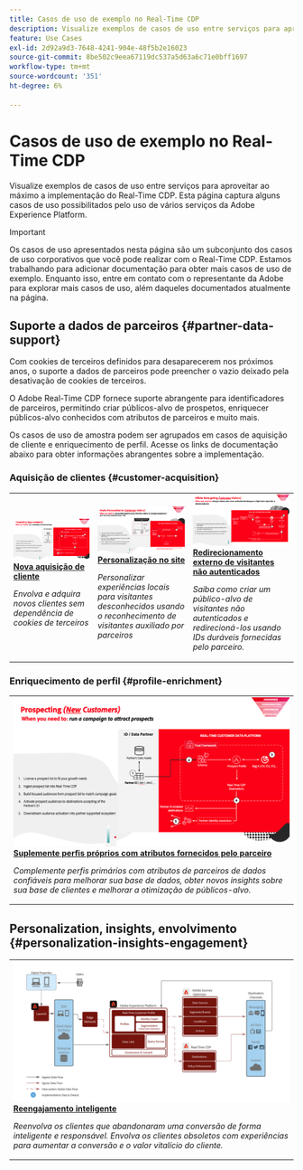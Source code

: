 ```yaml
---
title: Casos de uso de exemplo no Real-Time CDP
description: Visualize exemplos de casos de uso entre serviços para aproveitar ao máximo a implementação do Real-Time CDP.
feature: Use Cases
exl-id: 2d92a9d3-7648-4241-904e-48f5b2e16023
source-git-commit: 8be502c9eea67119dc537a5d63a6c71e0bff1697
workflow-type: tm+mt
source-wordcount: '351'
ht-degree: 6%

---
```


# Casos de uso de exemplo no Real-Time CDP

Visualize exemplos de casos de uso entre serviços para aproveitar ao máximo a implementação do Real-Time CDP. Esta página captura alguns casos de uso possibilitados pelo uso de vários serviços da Adobe Experience Platform.

>[!IMPORTANT]
>
>Os casos de uso apresentados nesta página são um subconjunto dos casos de uso corporativos que você pode realizar com o Real-Time CDP. Estamos trabalhando para adicionar documentação para obter mais casos de uso de exemplo. Enquanto isso, entre em contato com o representante da Adobe para explorar mais casos de uso, além daqueles documentados atualmente na página.

## Suporte a dados de parceiros {#partner-data-support}

Com cookies de terceiros definidos para desaparecerem nos próximos anos, o suporte a dados de parceiros pode preencher o vazio deixado pela desativação de cookies de terceiros.

O Adobe Real-Time CDP fornece suporte abrangente para identificadores de parceiros, permitindo criar públicos-alvo de prospetos, enriquecer públicos-alvo conhecidos com atributos de parceiros e muito mais.

Os casos de uso de amostra podem ser agrupados em casos de aquisição de cliente e enriquecimento de perfil. Acesse os links de documentação abaixo para obter informações abrangentes sobre a implementação.

### Aquisição de clientes {#customer-acquisition}

<table style="margin-top: 0 !important">
<tr>
  <td>
    <a href="../partner-data/prospecting.md">
      <img alt="Interagir e adquirir novos clientes sem depender de cookies de terceiros" src="/help/rtcdp/assets/partner-data/prospecting/prospecting-use-case-overview.png" />
    </a>
    <div>
      <a href="../partner-data/prospecting.md">
    <strong>Nova aquisição de cliente</strong>
    </a>
    </div>
    <p>
    <em>Envolva e adquira novos clientes sem dependência de cookies de terceiros</em>
    <p>
  </td>
  <td>
    <a href="../partner-data/onsite-personalization.md">
      <img alt="Personalizar experiências no site para visitantes desconhecidos usando o reconhecimento de visitantes auxiliados por parceiros" src="/help/rtcdp/assets/partner-data/onsite-personalization/onsite-personalization-overview.png" />
    </a>
    <div>
      <a href="../partner-data/onsite-personalization.md">
    <strong>Personalização no site</strong>
    </a>
    </div>
    <p>
    <em>Personalizar experiências locais para visitantes desconhecidos usando o reconhecimento de visitantes auxiliado por parceiros</em>
    <p>
  </td>
  <td>
    <a href="../partner-data/offsite-retargeting.md">
      <img alt="Saiba como criar um público-alvo de visitantes não autenticados e redirecioná-los usando IDs duráveis fornecidas pelo parceiro." src="../assets/offsite-retargeting/header.png" />
    </a>
    <div>
      <a href="../partner-data/offsite-retargeting.md">
    <strong>Redirecionamento externo de visitantes não autenticados</strong>
    </a>
    </div>
    <p>
    <em>Saiba como criar um público-alvo de visitantes não autenticados e redirecioná-los usando IDs duráveis fornecidas pelo parceiro.</em>
    <p>
  </td>
  </tr>
  </table>

### Enriquecimento de perfil {#profile-enrichment}

<table style="margin-top: 0 !important">
<tr>
  <td>
    <a href="../partner-data/supplement-first-party-profiles.md">
      <img alt="Suplementar perfis próprios com atributos fornecidos por parceiros" src="/help/rtcdp/assets/partner-data/prospecting/prospecting-use-case-overview.png" />
    </a>
    <div>
      <a href="../partner-data/supplement-first-party-profiles.md">
    <strong>Suplemente perfis próprios com atributos fornecidos pelo parceiro</strong>
    </a>
    </div>
    <p>
    <em>Complemente perfis primários com atributos de parceiros de dados confiáveis para melhorar sua base de dados, obter novos insights sobre sua base de clientes e melhorar a otimização de públicos-alvo.</em>
    <p>
  </td>
  </tr>
  </table>

## Personalization, insights, envolvimento {#personalization-insights-engagement}

<table style="margin-top: 0 !important">
<tr>
  <td>
    <a href="/help/rtcdp/use-case-guides/intelligent-re-engagement/intelligent-re-engagement.md">
      <img alt="Suplementar perfis próprios com atributos fornecidos por parceiros" src="/help/rtcdp/use-case-guides/intelligent-re-engagement/images/step-by-step.png" />
    </a>
    <div>
      <a href="../partner-data/prospecting.md">
    <strong>Reengajamento inteligente</strong>
    </a>
    </div>
    <p>
    <em>Reenvolva os clientes que abandonaram uma conversão de forma inteligente e responsável. Envolva os clientes obsoletos com experiências para aumentar a conversão e o valor vitalício do cliente.</em>
    <p>
  </td>
  </tr>
  </table>
